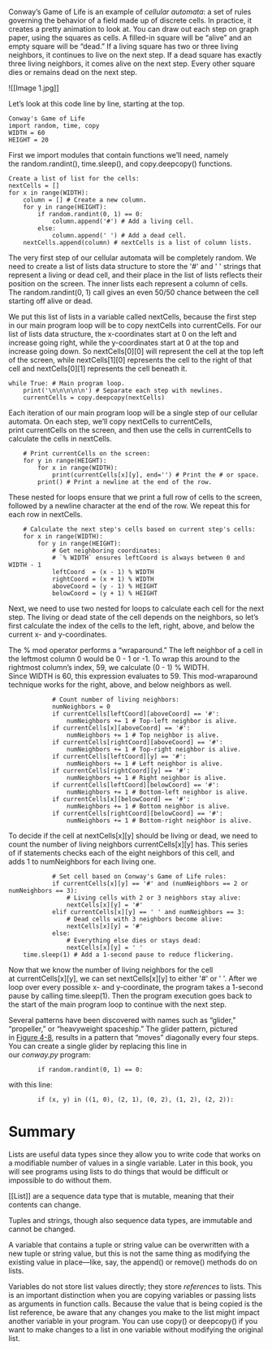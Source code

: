 
Conway’s Game of Life is an example of _cellular automata_: a set of rules governing the behavior of a field made up of discrete cells. In practice, it creates a pretty animation to look at. You can draw out each step on graph paper, using the squares as cells. A filled-in square will be “alive” and an empty square will be “dead.” If a living square has two or three living neighbors, it continues to live on the next step. If a dead square has exactly three living neighbors, it comes alive on the next step. Every other square dies or remains dead on the next step.

![[Image 1.jpg]]

Let’s look at this code line by line, starting at the top.

```
Conway's Game of Life  
import random, time, copy  
WIDTH = 60  
HEIGHT = 20
```
First we import modules that contain functions we’ll need, namely the random.randint(), time.sleep(), and copy.deepcopy() functions.

```
Create a list of list for the cells:  
nextCells = []  
for x in range(WIDTH):  
    column = [] # Create a new column.  
    for y in range(HEIGHT):  
        if random.randint(0, 1) == 0:  
            column.append('#') # Add a living cell.  
        else:  
            column.append(' ') # Add a dead cell.  
    nextCells.append(column) # nextCells is a list of column lists.
```

The very first step of our cellular automata will be completely random. We need to create a list of lists data structure to store the '#' and ' ' strings that represent a living or dead cell, and their place in the list of lists reflects their position on the screen. The inner lists each represent a column of cells. The random.randint(0, 1) call gives an even 50/50 chance between the cell starting off alive or dead.

We put this list of lists in a variable called nextCells, because the first step in our main program loop will be to copy nextCells into currentCells. For our list of lists data structure, the x-coordinates start at 0 on the left and increase going right, while the y-coordinates start at 0 at the top and increase going down. So nextCells[0][0] will represent the cell at the top left of the screen, while nextCells[1][0] represents the cell to the right of that cell and nextCells[0][1] represents the cell beneath it.

```
while True: # Main program loop.  
    print('\n\n\n\n\n') # Separate each step with newlines.  
    currentCells = copy.deepcopy(nextCells)
```

Each iteration of our main program loop will be a single step of our cellular automata. On each step, we’ll copy nextCells to currentCells, print currentCells on the screen, and then use the cells in currentCells to calculate the cells in nextCells.
```
    # Print currentCells on the screen:  
    for y in range(HEIGHT):  
        for x in range(WIDTH):  
            print(currentCells[x][y], end='') # Print the # or space.  
        print() # Print a newline at the end of the row.
```
These nested for loops ensure that we print a full row of cells to the screen, followed by a newline character at the end of the row. We repeat this for each row in nextCells.
```
    # Calculate the next step's cells based on current step's cells:  
    for x in range(WIDTH):  
        for y in range(HEIGHT):  
            # Get neighboring coordinates:  
            # `% WIDTH` ensures leftCoord is always between 0 and WIDTH - 1  
            leftCoord  = (x - 1) % WIDTH  
            rightCoord = (x + 1) % WIDTH  
            aboveCoord = (y - 1) % HEIGHT  
            belowCoord = (y + 1) % HEIGHT
```
Next, we need to use two nested for loops to calculate each cell for the next step. The living or dead state of the cell depends on the neighbors, so let’s first calculate the index of the cells to the left, right, above, and below the current x- and y-coordinates.

The % mod operator performs a “wraparound.” The left neighbor of a cell in the leftmost column 0 would be 0 - 1 or -1. To wrap this around to the rightmost column’s index, 59, we calculate (0 - 1) % WIDTH. Since WIDTH is 60, this expression evaluates to 59. This mod-wraparound technique works for the right, above, and below neighbors as well.
```
            # Count number of living neighbors:  
            numNeighbors = 0  
            if currentCells[leftCoord][aboveCoord] == '#':  
                numNeighbors += 1 # Top-left neighbor is alive.  
            if currentCells[x][aboveCoord] == '#':  
                numNeighbors += 1 # Top neighbor is alive.  
            if currentCells[rightCoord][aboveCoord] == '#':  
                numNeighbors += 1 # Top-right neighbor is alive.  
            if currentCells[leftCoord][y] == '#':  
                numNeighbors += 1 # Left neighbor is alive.  
            if currentCells[rightCoord][y] == '#':  
                numNeighbors += 1 # Right neighbor is alive.  
            if currentCells[leftCoord][belowCoord] == '#':  
                numNeighbors += 1 # Bottom-left neighbor is alive.  
            if currentCells[x][belowCoord] == '#':  
                numNeighbors += 1 # Bottom neighbor is alive.  
            if currentCells[rightCoord][belowCoord] == '#':  
                numNeighbors += 1 # Bottom-right neighbor is alive.
```
To decide if the cell at nextCells[x][y] should be living or dead, we need to count the number of living neighbors currentCells[x][y] has. This series of if statements checks each of the eight neighbors of this cell, and adds 1 to numNeighbors for each living one.
```
            # Set cell based on Conway's Game of Life rules:  
            if currentCells[x][y] == '#' and (numNeighbors == 2 or  
numNeighbors == 3):  
                # Living cells with 2 or 3 neighbors stay alive:  
                nextCells[x][y] = '#'  
            elif currentCells[x][y] == ' ' and numNeighbors == 3:  
                # Dead cells with 3 neighbors become alive:  
                nextCells[x][y] = '#'  
            else:  
                # Everything else dies or stays dead:  
                nextCells[x][y] = ' '  
    time.sleep(1) # Add a 1-second pause to reduce flickering.
```
Now that we know the number of living neighbors for the cell at currentCells[x][y], we can set nextCells[x][y] to either '#' or ' '. After we loop over every possible x- and y-coordinate, the program takes a 1-second pause by calling time.sleep(1). Then the program execution goes back to the start of the main program loop to continue with the next step.

Several patterns have been discovered with names such as “glider,” “propeller,” or “heavyweight spaceship.” The glider pattern, pictured in [Figure 4-8](https://automatetheboringstuff.com/2e/chapter4/#calibre_link-721), results in a pattern that “moves” diagonally every four steps. You can create a single glider by replacing this line in our _conway.py_ program:
```
        if random.randint(0, 1) == 0:
```

with this line:

```
        if (x, y) in ((1, 0), (2, 1), (0, 2), (1, 2), (2, 2)):
```


# Summary

Lists are useful data types since they allow you to write code that works on a modifiable number of values in a single variable. Later in this book, you will see programs using lists to do things that would be difficult or impossible to do without them.

[[List]] are a sequence data type that is mutable, meaning that their contents can change. 

Tuples and strings, though also sequence data types, are immutable and cannot be changed. 

A variable that contains a tuple or string value can be overwritten with a new tuple or string value, but this is not the same thing as modifying the existing value in place—like, say, the  append() or remove() methods do on lists.

Variables do not store list values directly; they store _references_ to lists. This is an important distinction when you are copying variables or passing lists as arguments in function calls. Because the value that is being copied is the list reference, be aware that any changes you make to the list might impact another variable in your program. You can use copy() or deepcopy() if you want to make changes to a list in one variable without modifying the original list.